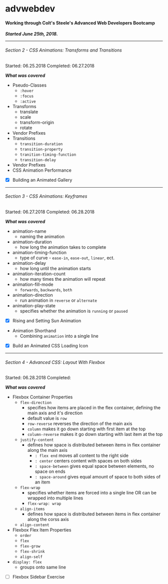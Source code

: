 # advwebdev

#### Working through Colt's Steele's Advanced Web Developers Bootcamp

__*Started June 25th, 2018.*__

___

###### Section 2 - CSS Animations: Transforms and Transitions
Started: 06.25.2018
Completed: 06.27.2018

__*What was covered*__
  * Pseudo-Classes
    * `:hover`
    * `:focus`
    * `:active`
* Transforms  
    * translate
    * scale
    * transform-origin
    * rotate
* Vendor Prefixes
* Transitions
    * `transition-duration`
    * `transition-property`
    * `tranition-timing-function`
    * `transition-delay`
* Vendor Prefixes
* CSS Animation Performance
- [X]  Building an Animated Gallery
---

###### Section 3 - CSS Animations: Keyframes
Started: 06.27.2018
Completed: 06.28.2018

__*What was covered*__
*   animation-name
    *   naming the animation
*   animation-duration
    *   how long the animation takes to complete
*   animation-timing-function
    *   type of curve - `ease-in`, `ease-out`, `linear`, ect.
*   animation-delay
    *   how long until the animation starts
*   animation-iteration-count
    *   how many times the animation will repeat
*   animation-fill-mode
    *   `forwards`, `backwards`, `both`
*   animation-direction
    *   run animation in `reverse` or `alternate`
*   animation-play-state
    *   specifies whether the animation is `running` or `paused`
- [x] Rising and Setting Sun Animation
*   Animation Shorthand
    *   Combining `animation` into a single line
- [X] Build an Animated CSS Loading Icon
---

###### Section 4 - Advanced CSS: Layout With Flexbox
Started: 06.28.2018
Completed: 

__*What was covered*__
*   Flexbox Container Properties
    *   `flex-direction`
        *   specifies how items are placed in the flex container, defining the main axis and it's direction
        *   default value is `row`
        *   `row-reverse` reverses the direction of the main axis
        *   `column` makes it go down starting with first item at the top
        *   `column-reverse` makes it go down starting with last item at the top
    *   `justify-content`
        *   defines how space is distributed between items in flex container along the main axis
            *   `: flex end` moves all content to the right side
            *   `: center` centers content with spaces on both sides
            *   `: space-between` gives equal space between elements, no space on ends
            *   `: space-around` gives equal amount of space to both sides of an item
    *   `flex-wrap`
        *   specifies whether items are forced into a single line OR can be wrapped into multiple lines
        *   `flex-wrap: wrap`
    *   `align-items`
        *   defines how space is distributed between items in flex container along the corss axis
    *   `align-content`
*  Flexbox Flex Item Properties
    *  `order`
    *  `flex`
    *  `flex-grow`
    *  `flex-shrink`
    *  `align-self`
*  `display: flex`
    *  groups onto same line
- [ ] Flexbox Sidebar Exercise
